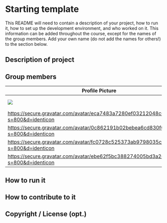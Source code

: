 # Starting template

This README will need to contain a description of your project, how to run it, how to set up the development environment, and who worked on it.
This information can be added throughout the course, except for the names of the group members.
Add your own name (do not add the names for others!) to the section below.

## Description of project

## Group members

| Profile Picture | Name | Email |
|---|---|---|
| ![](https://secure.gravatar.com/avatar/d9cc94be817d0c81aefea51e98e5cb72?s=800&d=identicon) | Hanna Heinczinger | H.Heinczinger-1@student.tudelft.nl |
| https://secure.gravatar.com/avatar/eca7483a7280ef03212048c69afca93a?s=800&d=identicon | Daniël Franke | D.T.L.Franke@student.tudelft.nl|
| https://secure.gravatar.com/avatar/0c862191b02bebea6cd830f0a90dd93f?s=800&d=identicon | Pavlos Markesinis | P.Markesinis@student.tudelft.nl |
| https://secure.gravatar.com/avatar/fc0728c525373ab9798035c37ffe4c00?s=800&d=identicon | Janek Bryczkowski | J.M.Bryczkowski@student.tudelft.nl |
| https://secure.gravatar.com/avatar/ebe62f5bc388274005bd3a2df9bab66b?s=800&d=identicon | Marina Escribano | M.EscribanoEsteban@student.tudelft.nl |

<!-- Instructions (remove once assignment has been completed -->
<!-- - Add (only!) your own name to the table above (use Markdown formatting) -->
<!-- - Mention your *student* email address -->
<!-- - Preferably add a recognizable photo, otherwise add your GitLab photo -->
<!-- - (please make sure the photos have the same size) --> 

## How to run it

## How to contribute to it

## Copyright / License (opt.)
